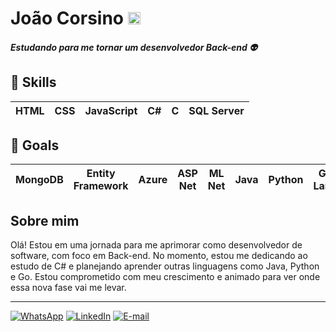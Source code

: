 # João Corsino <img src="https://emojigraph.org/media/apple/flag-brazil_1f1e7-1f1f7.png" alt="Bandeira do Brasil" height="20"/>

##### Estudando para me tornar um desenvolvedor Back-end :alien:
## :book: Skills
HTML | CSS | JavaScript | C# | C | SQL Server
|-|-|-|-|-|-|

## :scroll: Goals
| MongoDB | Entity Framework | Azure | ASP Net | ML Net | Java | Python | Go Lang | Blazor
|-|-|-|-|-|-|-|-|-|

## Sobre mim
Olá! Estou em uma jornada para me aprimorar como desenvolvedor de software, com foco em Back-end.
No momento, estou me dedicando ao estudo de C# e planejando aprender outras linguagens como Java, Python e Go.
Estou comprometido com meu crescimento e animado para ver onde essa nova fase vai me levar.
___
[![WhatsApp](https://img.shields.io/badge/WhatsApp-25D366?style=for-the-badge&logo=whatsapp&logoColor=white)](https://wa.me/5512996399108) [![LinkedIn](https://img.shields.io/badge/LinkedIn-000?style=for-the-badge&logo=linkedin&logoColor=0E76A8)](https://www.linkedin.com/in/jota-corsino/) [![E-mail](https://img.shields.io/badge/-Email-000?style=for-the-badge&logo=microsoft-outlook&logoColor=007BFF)](mailto:oi.corsino@gmail.com)
